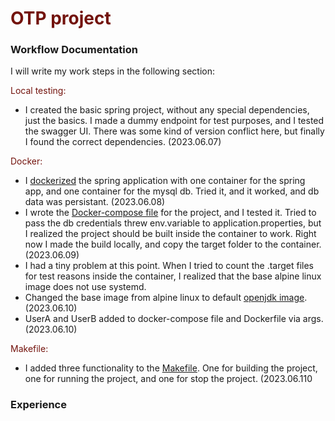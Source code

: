 # <span style="color:#73130d">OTP project</span>

### Workflow Documentation

I will write my work steps in the following section:

<span style="color:#73130d"> Local testing: </span>

* I created the basic spring project, without any special dependencies, just the basics. I made a dummy endpoint for test purposes, and I tested the swagger UI. There was some kind of version conflict here, but finally I found the correct dependencies. (2023.06.07)


<span style="color:#73130d"> Docker: </span>

* I [dockerized](./Dockerfile) the spring application with one container for the spring app, and one container for the mysql db. Tried it, and it worked, and db data was persistant. (2023.06.08)
* I wrote the [Docker-compose file](./docker-compose.yaml) for the project, and I tested it. Tried to pass the db credentials threw env.variable to application.properties, but I realized the project should be built inside the container to work. Right now I made the build locally, and copy the target folder to the container. (2023.06.09)
* I had a tiny problem at this point. When I tried to count the .target files for test reasons inside the container, I realized that the base alpine linux image does not use systemd. 
* Changed the base image from alpine linux to default [openjdk image](https://hub.docker.com/layers/library/eclipse-temurin/17-jdk/images/sha256-b0faf02bf7acfc65be1c2d0a291140300bd129620f145bf1013a1da748295d0c?context=explore). (2023.06.10)
* UserA and UserB added to docker-compose file and Dockerfile via args. (2023.06.10)

<span style="color:#73130d"> Makefile: </span>

* I added three functionality to the [Makefile](./Makefile). One for building the project, one for running the project, and one for stop the project. (2023.06.110

### Experience






